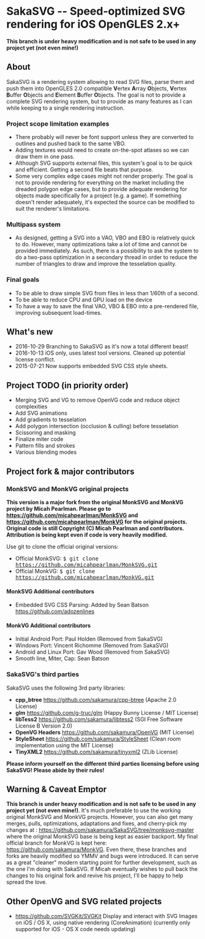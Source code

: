 SakaSVG -- Speed-optimized SVG rendering for iOS OpenGLES 2.x+
==============================================================

__This branch is under heavy modification and is not safe to be used in any project yet (not even mine!)__

## About

SakaSVG is a rendering system allowing to read SVG files, parse them and push them into OpenGLES 2.0 compatible <b>V</b>ertex <b>A</b>rray <b>O</b>bjects, <b>V</b>ertex <b>B</b>uffer <b>O</b>bjects and <b>E</b>lement <b>B</b>uffer <b>O</b>bjects. The goal is not to provide a complete SVG rendering system, but to provide as many features as I can while keeping to a single rendering instruction.

### Project scope limitation examples

- There probably will never be font support unless they are converted to outlines and pushed back to the same VBO.
- Adding textures would need to create on-the-spot atlases so we can draw them in one pass.
- Although SVG supports external files, this system's goal is to be quick and efficient. Getting a second file beats that purpose.
- Some very complex edge cases might not render properly. The goal is not to provide rendering for everything on the market including the dreaded polygon edge cases, but to provide adequate rendering for objects made specifically for a project (e.g. a game). If something doesn't render adequately, it's expected the source can be modified to suit the renderer's limitations.

### Multipass system

- As designed, getting a SVG into a VAO, VBO and EBO is relatively quick to do. However, many optimizations take a lot of time and cannot be provided immediately. As such, there is a possibility to ask the system to do a two-pass optimization in a secondary thread in order to reduce the number of triangles to draw and improve the tesselation quality.

### Final goals

- To be able to draw simple SVG from files in less than 1/60th of a second.
- To be able to reduce CPU and GPU load on the device
- To have a way to save the final VAO, VBO & EBO into a pre-rendered file, improving subsequent load-times.


## What's new

- 2016-10-29 Branching to SakaSVG as it's now a total different beast!
- 2016-10-13 iOS only, uses latest tool versions. Cleaned up potential license conflict.
- 2015-07-21 Now supports embedded SVG CSS style sheets.


## Project TODO (in priority order)

- Merging SVG and VG to remove OpenVG code and reduce object complexities
- Add SVG animations
- Add gradients to tesselation
- Add polygon intersection (occlusion & culling) before tesselation
- Scissoring and masking
- Finalize miter code
- Pattern fills and strokes
- Various blending modes


## Project fork & major contributors

### MonkSVG and MonkVG original projects

__This version is a major fork from the original MonkSVG and MonkVG project by Micah Pearlman. Please go to https://github.com/micahpearlman/MonkSVG and https://github.com/micahpearlman/MonkVG for the original projects. Original code is still Copyright (C) Micah Pearlman and contributors. Attribution is being kept even if code is very heavily modified.__

Use git to clone the official original versions:
- Official MonkSVG: <tt>$ git clone https://github.com/micahpearlman/MonkSVG.git</tt>
- Official MonkVG: <tt>$ git clone https://github.com/micahpearlman/MonkVG.git</tt>

#### MonkSVG Additional contributors

- Embedded SVG CSS Parsing: Added by Sean Batson https://github.com/adozenlines

#### MonkVG Additional contributors

- Initial Android Port: Paul Holden (Removed from SakaSVG)
- Windows Port: Vincent Richomme (Removed from SakaSVG)
- Android and Linux Port: Gav Wood (Removed from SakaSVG)
- Smooth line, Miter, Cap: Sean Batson

### SakaSVG's third parties

SakaSVG uses the following 3rd party libraries:
- __cpp_btree__ https://github.com/sakamura/cpp-btree (Apache 2.0 License)
- __glm__ https://github.com/g-truc/glm (Happy Bunny License / MIT License)
- __libTess2__ https://github.com/sakamura/libtess2 (SGI Free Software License B Version 2.0)
- __OpenVG Headers__ https://github.com/sakamura/OpenVG (MIT License)
- __StyleSheet__ https://github.com/sakamura/StyleSheet (Clean room implementation using the MIT License)
- __TinyXML2__ https://github.com/sakamura/tinyxml2 (ZLib License)

__Please inform yourself on the different third parties licensing before using SakaSVG! Please abide by their rules!__

## Warning & Caveat Emptor

__This branch is under heavy modification and is not safe to be used in any project yet (not even mine!)__. It's much preferable to use the working original MonkSVG and MonkVG projects. However, you can also get many merges, pulls, optimizations, adaptations and fixes, and cherry-pick my changes at : https://github.com/sakamura/SakaSVG/tree/monksvg-master where the original MonkSVG base is being kept as easier backport. My final official branch for MonkVG is kept here: https://github.com/sakamura/MonkVG. Even there, these branches and forks are heavily modified so YMMV and bugs were introduced. It can serve as a great "cleaner" modern starting point for further development, such as the one I'm doing with SakaSVG. If Micah eventually wishes to pull back the changes to his original fork and revive his project, I'll be happy to help spread the love.

## Other OpenVG and SVG related projects

- https://github.com/SVGKit/SVGKit Display and interact with SVG Images on iOS / OS X, using native rendering (CoreAnimation) (currently only supported for iOS - OS X code needs updating)
